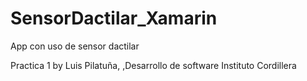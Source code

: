 # SensorDactilar_Xamarin
App con uso de sensor dactilar

Practica 1 by Luis Pilatuña,
,Desarrollo de software
Instituto Cordillera
